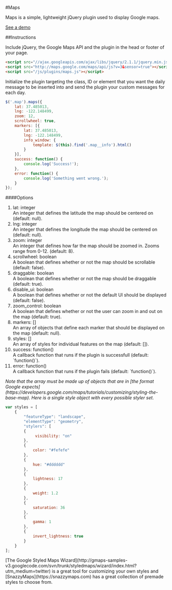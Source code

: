 #Maps

Maps is a simple, lightweight jQuery plugin used to display Google maps.

<a href="http://michael-lynch.github.io/maps/" target="_blank">See a demo</a>

##Instructions

Include jQuery, the Google Maps API and the plugin in the head or footer of your page.

```html
<script src="//ajax.googleapis.com/ajax/libs/jquery/2.1.1/jquery.min.js"></script>
<script src="http://maps.google.com/maps/api/js?v=3&sensor=true"></script>
<script src="/js/plugins/maps.js"></script>
```
    
Initialize the plugin targeting the class, ID or element that you want the daily message to be inserted into and send the plugin your custom messages for each day. 

```js
$('.map').maps({
	lat: 37.485013,
	lng: -122.148499,
	zoom: 12,
	scrollwheel: true,
	markers: [{
		lat: 37.485013,
		lng: -122.148499,
		info_window: {
			template: $(this).find('.map__info').html()
		}
	}],
	success: function() {
	    console.log('Success!');
	},
	error: function() {
	    console.log('Something went wrong.');
	}		
});
```
	
####Options

<ol>

<li>
lat: integer
<br />An integer that defines the latitude the map should be centered on (default: null).
</li>

<li>
lng: integer
<br />An integer that defines the longitude the map should be centered on (default: null).
</li>

<li>
zoom: integer
<br />An integer that defines how far the map should be zoomed in. Zooms range from 0-12. (default: 8).
</li>

<li>
scrollwheel: boolean
<br />A boolean that defines whether or not the map should be scrollable (default: false).
</li>

<li>
draggable: boolean
<br />A boolean that defines whether or not the map should be draggable (default: true).
</li>

<li>
disable_ui: boolean
<br />A boolean that defines whether or not the default UI should be displayed (default: false).
</li>

<li>
zoom_control: boolean
<br />A boolean that defines whether or not the user can zoom in and out on the map (default: true).
</li>

<li>
markers: []
<br />An array of objects that define each marker that should be displayed on the map (default: null).
</li>

<li>
styles: []
<br />An array of styles for individual features on the map (default: []).
</li>

<li>success: function()
<br />A callback function that runs if the plugin is successfull (default: `function()`). 
</li>

<li>error: function()
<br />A callback function that runs if the plugin fails (default: `function()`). 
</li>

</ol>

<p><em>Note that the array must be made up of objects that are in [the format Google expects](https://developers.google.com/maps/tutorials/customizing/styling-the-base-map). Here is a single style object with every possible styler set.</em></p>

```js
var styles = [
	{
    	"featureType": "landscape",
    	"elementType": "geometry",
    	"stylers": [
    	{
           	 visibility: "on"
        },
        {
            color: "#fefefe"
        },
        {
            hue: "#dddddd"
        },
        {
            lightness: 17
        },
        {
            weight: 1.2
        },
        {
            saturation: 36
        },
        {
            gamma: 1
        },
        {
            invert_lightness: true
        }
	}
];
```

<p>[The Google Styled Maps Wizard](http://gmaps-samples-v3.googlecode.com/svn/trunk/styledmaps/wizard/index.html?utm_medium=twitter) is a great tool for customizing your own styles and [SnazzyMaps](https://snazzymaps.com) has a great collection of premade styles to choose from.</p>		